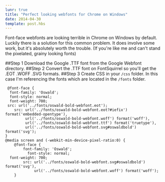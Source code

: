 ```yaml
---
lunr: true
title: "Perfect looking webfonts for Chrome on Windows"
date: 2014-04-30
template: post.hbs
---
```

Font-face webfonts are looking terrible in Chrome on Windows by default. Luckily there is a solution for this common problem. It does involve some work, but it's absolutely worth the trouble. (If you're like me and can't stand the pixelated, grainy looking fonts)

##Step 1
Download the Google .TTF font from the Google Webfont directory.
##Step 2
Convert the .TTF font on FontSquirrel so you'll get the .EOT .WOFF .SVG formats.
##Step 3
Create CSS in your ```/css``` folder. In this case I'm referencing the fonts which are located in the ```/fonts``` folder.


```language-css
 @font-face {
  font-family: 'Oswald';
  font-style: normal;
  font-weight: 700;
 src: url('../fonts/oswald-bold-webfont.eot');
    src: url('../fonts/oswald-bold-webfont.eot?#iefix') format('embedded-opentype'),
         url('../fonts/oswald-bold-webfont.woff') format('woff'),
         url('../fonts/oswald-bold-webfont.ttf') format('truetype'),
         url('../fonts/oswald-bold-webfont.svg#oswaldbold') format('svg');
}
@media screen and (-webkit-min-device-pixel-ratio:0) {
    @font-face {
        font-family: 'Oswald';
          font-style: normal;
  font-weight: 700;
        src: url('../fonts/oswald-bold-webfont.svg#oswaldbold') format('svg'),
             url('../fonts/oswald-bold-webfont.woff') format('woff');
    }
 ```
